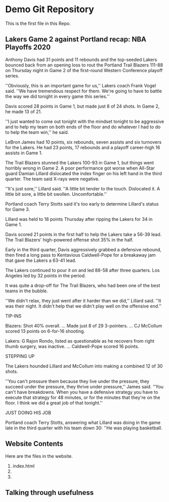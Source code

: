 # Demo Git Repository
This is the first file in this Repo.

## Lakers Game 2 against Portland recap: NBA Playoffs 2020
Anthony Davis had 31 points and 11 rebounds and the top-seeded Lakers bounced back from an opening loss to rout the Portland Trail Blazers 111-88 on Thursday night in Game 2 of the first-round Western Conference playoff series.

''Obviously, this is an important game for us,'' Lakers coach Frank Vogel said. ''We have tremendous respect for them. We're going to have to battle the way we did tonight in every game this series.''

Davis scored 28 points in Game 1, but made just 8 of 24 shots. In Game 2, he made 13 of 21.

''I just wanted to come out tonight with the mindset tonight to be aggressive and to help my team on both ends of the floor and do whatever I had to do to help the team win,'' he said.

LeBron James had 10 points, six rebounds, seven assists and six turnovers for the Lakers. He had 23 points, 17 rebounds and a playoff career-high 16 assists in Game 1.

The Trail Blazers stunned the Lakers 100-93 in Game 1, but things went horribly wrong in Game 2. A poor performance got worse when All-Star guard Damian Lillard dislocated the index finger on his left hand in the third quarter. The team said X-rays were negative.

''It's just sore,'' Lillard said. ''A little bit tender to the touch. Dislocated it. A little bit sore, a little bit swollen. Uncomfortable.''

Portland coach Terry Stotts said it's too early to determine Lillard's status for Game 3.

Lillard was held to 18 points Thursday after ripping the Lakers for 34 in Game 1.

Davis scored 21 points in the first half to help the Lakers take a 56-39 lead. The Trail Blazers' high-powered offense shot 35% in the half.

Early in the third quarter, Davis aggressively grabbed a defensive rebound, then fired a long pass to Kentavious Caldwell-Pope for a breakaway jam that gave the Lakers a 63-41 lead.

The Lakers continued to pour it on and led 88-58 after three quarters. Los Angeles led by 32 points in the period.

It was quite a drop-off for The Trail Blazers, who had been one of the best teams in the bubble.

''We didn't relax, they just went after it harder than we did,'' Lillard said. ''It was their night. It didn't help that we didn't play well on the offensive end.''

TIP-INS

Blazers: Shot 40% overall. ... Made just 8 of 29 3-pointers. ... CJ McCollum scored 13 points on 6-for-16 shooting.

Lakers: G Rajon Rondo, listed as questionable as he recovers from right thumb surgery, was inactive. ... Caldwell-Pope scored 16 points.

STEPPING UP

The Lakers hounded Lillard and McCollum into making a combined 12 of 30 shots.

''You can't pressure them because they live under the pressure, they succeed under the pressure, they thrive under pressure,'' James said. ''You can't have breakdowns. When you have a defensive strategy you have to execute that strategy for 48 minutes, or for the minutes that they're on the floor. I think we did a great job of that tonight.''

JUST DOING HIS JOB

Portland coach Terry Stotts, answering what Lillard was doing in the game late in the third quarter with his team down 30: ''He was playing basketball.

## Website Contents
Here are the files in the website.
1. index.html
2.
3.


## Talking through usefulness
